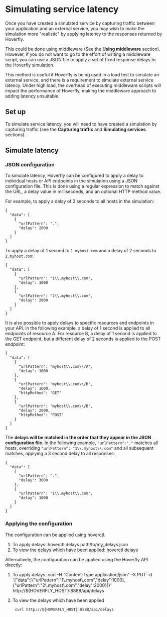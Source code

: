 # Simulating service latency
Once you have created a simulated service by capturing traffic between your application and an external service, you may wish to make the simulation more "realistic" by applying latency to the responses returned by Hoverfly.

This could be done using middleware (See the **Using middleware** section). However, if you do not want to go to the effort of writing a middleware script, you can use a JSON file to apply a set of fixed response delays to the Hoverfly simulation.

This method is useful if Hoverfly is being used in a load test to simulate an external service, and there is a requirement to simulate external service latency. Under high load, the overhead of executing middleware scripts will impact the performance of Hoverfly, making the middleware approach to adding latency unsuitable.  

## Set up
To simulate service latency, you will need to have created a simulation by capturing traffic (see the **Capturing traffic** and **Simulating services** sections).

## Simulate latency

### JSON configuration
To simulate latency, Hoverfly can be configured to apply a delay to individual hosts or API endpoints in the simulation using a JSON configuration file. This is done using a regular expression to match against the URL, a delay value in milliseconds, and an optional HTTP method value. 

For example, to apply a delay of 2 seconds to all hosts in the simulation:  

    {
      "data": [
        {
          "urlPattern": ".",
          "delay": 2000
        }
      ]
    }

To apply a delay of 1 second to `1.myhost.com` and a delay of 2 seconds to `2.myhost.com`:

    {
      "data": [
        {
          "urlPattern": "1\\.myhost\\.com",
          "delay": 1000
        },
        {
          "urlPattern": "2\\.myhost\\.com",
          "delay": 2000
        }
      ]
    }

It is also possible to apply delays to specific resources and endpoints in your API. In the following example, a delay of 1 second is applied to all endpoints of resource A. For resource B, a delay of 1 second is applied to the GET endpoint, but a different delay of 2 seconds is applied to the POST endpoint:

    {
      "data": [
        {
          "urlPattern": "myhost\\.com\\/A",
          "delay": 1000
        },
        {
          "urlPattern": "myhost\\.com\\/B",
          "delay": 1000,
          "httpMethod": "GET"
        },
        {
          "urlPattern": "myhost\\.com\\/B",
          "delay": 2000,
          "httpMethod": "POST"
        }
      ]
    }
    
The **delays will be matched in the order that they appear in the JSON configuration file**. In the following example, `"urlPattern":"."` matches all hosts, overriding `"urlPattern": "1\\.myhost\\.com"` and all subsequent matches, applying a 3 second delay to all responses:   

    {
      "data": [
        {
          "urlPattern": ".",
          "delay": 3000
        },
        {
          "urlPattern": "1\\.myhost\\.com",
          "delay": 1000
        }
      ]
    }

### Applying the configuration

The configuration can be applied using hoverctl.

1. To apply delays:
        hoverctl delays path/to/my_delays.json
2. To view the delays which have been applied:
        hoverctl delays
        
Alternatively, the configuration can be applied using the Hoverfly API directly:

1. To apply delays:
        curl -H "Content-Type application/json" -X PUT -d '{"data":[{"urlPattern":"1\\.myhost\\.com","delay":1000},{"urlPattern":"2\\.myhost\\.com","delay":2000}]}' http://${HOVERFLY_HOST}:8888/api/delays
        
2. To view the delays which have been applied

        curl http://${HOVERFLY_HOST}:8888/api/delays

